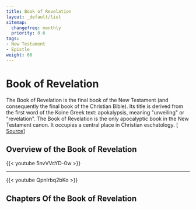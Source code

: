 ```yaml
---
title: Book of Revelation
layout: _default/list
sitemap:
  changefreq: monthly
  priority: 0.6
tags:
- New Testament
- Epistle
weight: 66
---
```

# Book of Revelation

The Book of Revelation is the final book of the New Testament (and consequently the final book of the Christian Bible). Its title is derived from the first word of the Koine Greek text: apokalypsis, meaning "unveiling" or "revelation". The Book of Revelation is the only apocalyptic book in the New Testament canon. It occupies a central place in Christian eschatology. [ [Source](https://en.wikipedia.org/wiki/Book_of_Revelation)]

## Overview of the Book of Revelation
{{< youtube 5nvVVcYD-0w >}}

---

{{< youtube QpnIrbq2bKo >}}

## Chapters Of the Book of Revelation